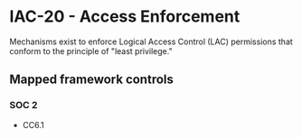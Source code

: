 # IAC-20 - Access Enforcement
Mechanisms exist to enforce Logical Access Control (LAC) permissions that conform to the principle of "least privilege."
## Mapped framework controls
### SOC 2
- CC6.1
